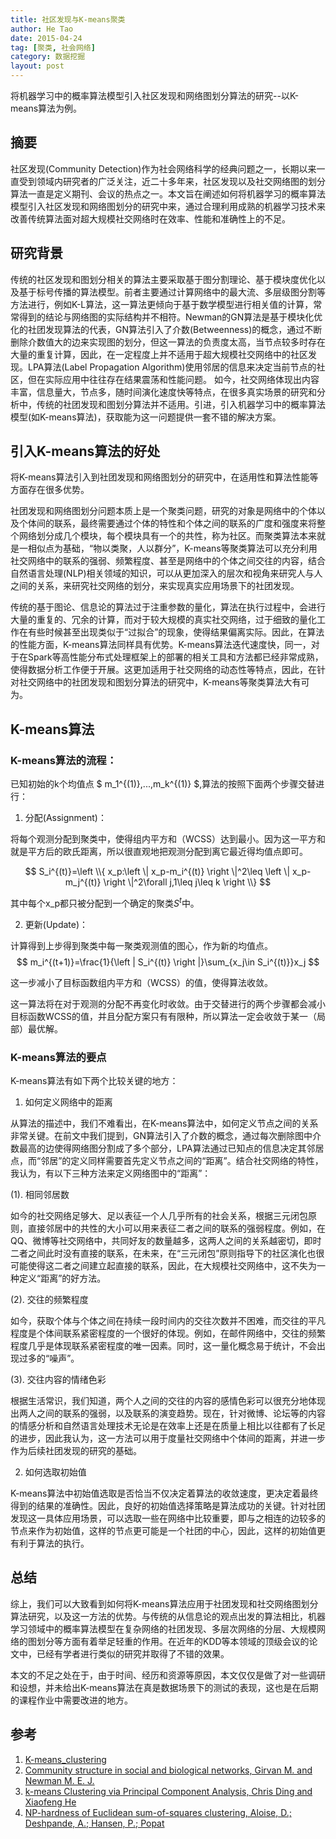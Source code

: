```yaml
---
title: 社区发现与K-means聚类
author: He Tao
date: 2015-04-24
tag: [聚类, 社会网络]
category: 数据挖掘
layout: post
---
```


将机器学习中的概率算法模型引入社区发现和网络图划分算法的研究--以K-means算法为例。

摘要
-----

社区发现(Community Detection)作为社会网络科学的经典问题之一，长期以来一直受到领域内研究者的广泛关注，近二十多年来，社区发现以及社交网络图的划分算法一直是定义期刊、会议的热点之一。本文旨在阐述如何将机器学习的概率算法模型引入社区发现和网络图划分的研究中来，通过合理利用成熟的机器学习技术来改善传统算法面对超大规模社交网络时在效率、性能和准确性上的不足。

<!--more-->

研究背景
--------

传统的社区发现和图划分相关的算法主要采取基于图分割理论、基于模块度优化以及基于标号传播的算法模型。前者主要通过计算网络中的最大流、多层级图分割等方法进行，例如K-L算法，这一算法更倾向于基于数学模型进行相关值的计算，常常得到的结论与网络图的实际结构并不相符。Newman的GN算法是基于模块化优化的社团发现算法的代表，GN算法引入了介数(Betweenness)的概念，通过不断删除介数值大的边来实现图的划分，但这一算法的负责度太高，当节点较多时存在大量的重复计算，因此，在一定程度上并不适用于超大规模社交网络中的社区发现。LPA算法(Label Propagation Algorithm)使用邻居的信息来决定当前节点的社区，但在实际应用中往往存在结果震荡和性能问题。
如今，社交网络体现出内容丰富，信息量大，节点多，随时间演化速度快等特点，在很多真实场景的研究和分析中，传统的社团发现和图划分算法并不适用。引进，引入机器学习中的概率算法模型(如K-means算法)，获取能为这一问题提供一套不错的解决方案。

引入K-means算法的好处
----------------------

将K-means算法引入到社团发现和网络图划分的研究中，在适用性和算法性能等方面存在很多优势。

社团发现和网络图划分问题本质上是一个聚类问题，研究的对象是网络中的个体以及个体间的联系，最终需要通过个体的特性和个体之间的联系的广度和强度来将整个网络划分成几个模块，每个模块具有一个的共性，称为社区。而聚类算法本来就是一相似点为基础，“物以类聚，人以群分”，K-means等聚类算法可以充分利用社交网络中的联系的强弱、频繁程度、甚至是网络中的个体之间交往的内容，结合自然语言处理(NLP)相关领域的知识，可以从更加深入的层次和视角来研究人与人之间的关系，来研究社交网络的划分，来实现真实应用场景下的社团发现。

传统的基于图论、信息论的算法过于注重参数的量化，算法在执行过程中，会进行大量的重复的、冗余的计算，而对于较大规模的真实社交网络，过于细致的量化工作在有些时候甚至出现类似于“过拟合”的现象，使得结果偏离实际。因此，在算法的性能方面，K-means算法同样具有优势。K-means算法迭代速度快，同一，对于在Spark等高性能分布式处理框架上的部署的相关工具和方法都已经非常成熟，使得数据分析工作便于开展。这更加适用于社交网络的动态性等特点，因此，在针对社交网络中的社团发现和图划分算法的研究中，K-means等聚类算法大有可为。

K-means算法
------------

### K-means算法的流程：

已知初始的k个均值点 $ m_1^{(1)},...,m_k^{(1)} $,算法的按照下面两个步骤交替进行：

1. 分配(Assignment)：

将每个观测分配到聚类中，使得组内平方和（WCSS）达到最小。因为这一平方和就是平方后的欧氏距离，所以很直观地把观测分配到离它最近得均值点即可。

$$ S_i^{(t)}=\left \\{ x_p:\left \| x_p-m_i^{(t)} \right \|^2\leq \left \| x_p-m_j^{(t)} \right \|^2\forall j,1\leq j\leq k \right \\} $$

其中每个x_p都只被分配到一个确定的聚类$S^{t}$中。

2. 更新(Update)：

计算得到上步得到聚类中每一聚类观测值的图心，作为新的均值点。
$$ m_i^{(t+1)}=\frac{1}{\left | S_i^{(t)} \right |}\sum_{x_j\in S_i^{(t)}}x_j $$

这一步减小了目标函数组内平方和（WCSS）的值，使得算法收敛。

这一算法将在对于观测的分配不再变化时收敛。由于交替进行的两个步骤都会减小目标函数WCSS的值，并且分配方案只有有限种，所以算法一定会收敛于某一（局部）最优解。

### K-means算法的要点

K-means算法有如下两个比较关键的地方：

1. 如何定义网络中的距离

从算法的描述中，我们不难看出，在K-means算法中，如何定义节点之间的关系非常关键。在前文中我们提到，GN算法引入了介数的概念，通过每次删除图中介数最高的边使得网络图分割成了多个部分，LPA算法通过已知点的信息决定其邻居点，而“邻居”的定义同样需要首先定义节点之间的“距离”。结合社交网络的特性，我认为，有以下三种方法来定义网络图中的“距离”：

(1). 相同邻居数

如今的社交网络足够大、足以表征一个人几乎所有的社会关系，根据三元闭包原则，直接邻居中的共性的大小可以用来表征二者之间的联系的强弱程度。例如，在QQ、微博等社交网络中，共同好友的数量越多，这两人之间的关系越密切，即时二者之间此时没有直接的联系，在未来，在“三元闭包”原则指导下的社区演化也很可能使得这二者之间建立起直接的联系，因此，在大规模社交网络中，这不失为一种定义“距离”的好方法。

(2). 交往的频繁程度

如今，获取个体与个体之间在持续一段时间内的交往次数并不困难，而交往的平凡程度是个体间联系紧密程度的一个很好的体现。例如，在邮件网络中，交往的频繁程度几乎是体现联系紧密程度的唯一因素。同时，这一量化概念易于统计，不会出现过多的“噪声”。

(3). 交往内容的情绪色彩

根据生活常识，我们知道，两个人之间的交往的内容的感情色彩可以很充分地体现出两人之间的联系的强弱，以及联系的演变趋势。现在，针对微博、论坛等的内容的情感分析和自然语言处理技术无论是在效率上还是在质量上相比以往都有了长足的进步，因此我认为，这一方法可以用于度量社交网络中个体间的距离，并进一步作为后续社团发现的研究的基础。

2. 如何选取初始值

K-means算法中初始值选取是否恰当不仅决定着算法的收敛速度，更决定着最终得到的结果的准确性。因此，良好的初始值选择策略是算法成功的关键。针对社团发现这一具体应用场景，可以选取一些在网络中比较重要，即与之相连的边较多的节点来作为初始值，这样的节点更可能是一个社团的中心，因此，这样的初始值更有利于算法的执行。

总结
-----

综上，我们可以大致看到如何将K-means算法应用于社团发现和社交网络图划分算法研究，以及这一方法的优势。与传统的从信息论的观点出发的算法相比，机器学习领域中的概率算法模型在复杂网络的社团发现、多层次网络的分层、大规模网络的图划分等方面有着举足轻重的作用。在近年的KDD等本领域的顶级会议的论文中，已经有学者进行类似的研究并取得了不错的效果。

本文的不足之处在于，由于时间、经历和资源等原因，本文仅仅是做了对一些调研和设想，并未给出K-means算法在真是数据场景下的测试的表现，这也是在后期的课程作业中需要改进的地方。

参考
-----

1. [K-means_clustering](http://en.wikipedia.org/wiki/K-means_clustering)
2. [Community structure in social and biological networks, Girvan M. and Newman M. E. J.](http://www.pnas.org/content/99/12/7821.full.pdf)
3. [k-means Clustering via Principal Component Analysis, Chris Ding and Xiaofeng He](http://ranger.uta.edu/~chqding/papers/KmeansPCA1.pdf)
4. [NP-hardness of Euclidean sum-of-squares clustering, Aloise, D.; Deshpande, A.; Hansen, P.; Popat](http://link.springer.com/article/10.1007%2Fs10994-009-5103-0)

